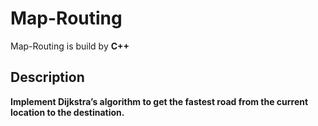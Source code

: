 # Map-Routing
Map-Routing is build by **C++**

## Description
  **Implement Dijkstra’s algorithm to get the fastest road from the current location to the destination.**
  



